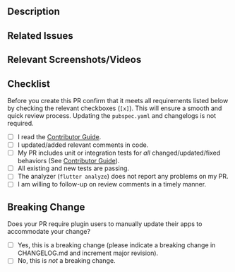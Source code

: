 ## Description

<!---
Provide a description of the Pull Request
-->

## Related Issues

<!---
Mention the related issue here using `#<issue-number>` with fixes, closes or relevant keyword.
-->

## Relevant Screenshots/Videos

<!---
Attach a screenshot or a video for quicker review.
-->

## Checklist

Before you create this PR confirm that it meets all requirements listed below by checking the relevant checkboxes (`[x]`).
This will ensure a smooth and quick review process. Updating the `pubspec.yaml` and changelogs is not required.

- [ ] I read the [Contributor Guide].
- [ ] I updated/added relevant comments in code.
- [ ] My PR includes unit or integration tests for *all* changed/updated/fixed behaviors (See [Contributor Guide]).
- [ ] All existing and new tests are passing.
- [ ] The analyzer (`flutter analyze`) does not report any problems on my PR.
- [ ] I am willing to follow-up on review comments in a timely manner.

## Breaking Change

Does your PR require plugin users to manually update their apps to accommodate your change?

- [ ] Yes, this is a breaking change (please indicate a breaking change in CHANGELOG.md and increment major revision).
- [ ] No, this is *not* a breaking change.

<!-- Links -->
[Contributor Guide]: https://github.com/adityathakurxd/university/blob/main/.github/CONTRIBUTION.md
